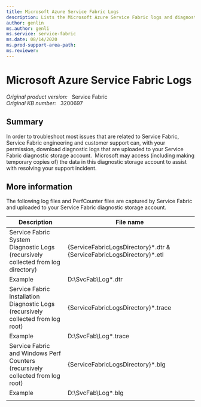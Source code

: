 ```yaml
---
title: Microsoft Azure Service Fabric Logs
description: Lists the Microsoft Azure Service Fabric logs and diagnostic information that is collected during troubleshooting.
author: genlin
ms.author: genli
ms.service: service-fabric
ms.date: 08/14/2020
ms.prod-support-area-path: 
ms.reviewer: 
---
```

# Microsoft Azure Service Fabric Logs

_Original product version:_ &nbsp; Service Fabric  
_Original KB number:_ &nbsp; 3200697

## Summary

In order to troubleshoot most issues that are related to Service Fabric, Service Fabric engineering and customer support can, with your permission, download diagnostic logs that are uploaded to your Service Fabric diagnostic storage account.  Microsoft may access (including making temporary copies of) the data in this diagnostic storage account to assist with resolving your support incident.

## More information

The following log files and PerfCounter files are captured by Service Fabric and uploaded to your Service Fabric diagnostic storage account.

| Description| File name |
|---|---|
|Service Fabric System Diagnostic Logs<br/>(recursively collected from log directory)|{ServiceFabricLogsDirectory}\*.dtr & {ServiceFabricLogsDirectory}\*.etl|
|Example|D:\SvcFab\Log\*.dtr|
|Service Fabric Installation Diagnostic Logs<br/>(recursively collected from log root)|{ServiceFabricLogsDirectory}\*.trace|
|Example|D:\SvcFab\Log\*.trace|
|Service Fabric and Windows Perf Counters<br/>(recursively collected from log root)|{ServiceFabricLogsDirectory}\*.blg|
|Example|D:\SvcFab\Log\*.blg|
|||

